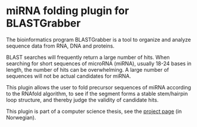 miRNA folding plugin for BLASTGrabber
=====================================

The bioinformatics program BLASTGrabber is a tool to organize and analyze sequence data from RNA, DNA and proteins.

BLAST searches will frequently return a large number of hits. When searching for short sequences of microRNA (miRNA), usually 18-24 bases in length, the number of hits can be overwhelming. A large number of sequences will not be actual candidates for miRNA.

This plugin allows the user to fold precursor sequences of miRNA according to the RNAfold algorithm, to see if the segment forms a stable stem/hairpin loop structure, and thereby judge the validity of candidate hits.

This plugin is part of a computer science thesis, see the [project page](http://www.stud.hio.no/~s169977/hovedprosjekt/) (in Norwegian).